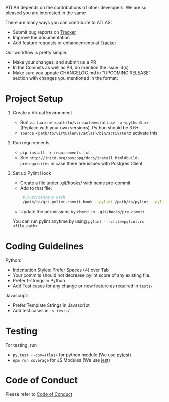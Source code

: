 ATLAS depends on the contributions of other developers.
We are so pleased you are interested in the same

There are many ways you can contribute to ATLAS:

- Submit bug reports on [Tracker]
- Improve the documentation
- Add feature requests or enhancements at [Tracker]

[Tracker]: https://jira.jtg.tools/secure/RapidBoard.jspa?projectKey=LT

Our workflow is pretty simple.
- Make your changes, and submit us a PR
- In the Commits as well as PR, do mention the issue id(s)
- Make sure you update CHANGELOG.md in "UPCOMING RELEASE" section with changes you mentioned in the format:


Project Setup
=============

1. Create a Virtual Environment
    - Run `virtualenv <path/to/virtualenvs/atlas> -p <python3.x>`
     (Replace <variables> with your own versions). Python should be 3.6+
    - `source <path/to/virtualenvs/atlas>/bin/activate` to activate this

2. Run requirements
    - `pip install -r requirements.txt`
    - See `http://initd.org/psycopg/docs/install.html#build-prerequisites` in case there are issues with Postgres Client

3. Set up Pylint Hook
    - Create a file under .git/hooks/ with name pre-commit
    - Add to that file:
       ```bash
        #!/usr/bin/env bash
        /path/to/git-pylint-commit-hook --pylint /path/to/pylint --pylintrc pylint.rc
       ```
    - Update the permissions by `chmod +x .git/hooks/pre-commit`

    You can run pylint anytime by using `pylint --rcfile=pylint.rc <file_path>`


Coding Guidelines
=================

Python:
- Indentation Styles: Prefer Spaces (4) over Tab
- Your commits should not decrease pylint score of any existing file.
- Prefer f-strings in Python
- Add Test cases for any change or new feature as required in `tests/`

Javascript:
- Prefer Template Strings in Javascript
- Add test cases in `js_tests/`


Testing
=======

For testing, run
- `py.test --cov=atlas/` for python module (We use [pytest](https://pytest.readthedocs.io/en/4.3.0/))
- `npm run coverage` for JS Modules (We use [jest](https://jestjs.io/docs/en/getting-started.html))


Code of Conduct
===============

Please refer to [Code of Conduct](CODE_OF_CONDUCT.md)
